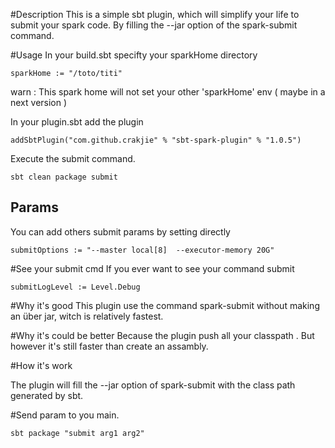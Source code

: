 #Description
This is a simple sbt plugin, which will simplify your life to submit your spark code.
By filling the --jar option of the spark-submit command.

#Usage
In your build.sbt specifty your sparkHome directory
```
sparkHome := "/toto/titi"
```
warn : This spark home will not set your other 'sparkHome' env ( maybe in a next version )

In your plugin.sbt add the plugin
```
addSbtPlugin("com.github.crakjie" % "sbt-spark-plugin" % "1.0.5")
```

Execute the submit command.

```
sbt clean package submit
```

## Params
You can add others submit params by setting directly
```
submitOptions := "--master local[8]  --executor-memory 20G"
```

#See your submit cmd
If you ever want to see your command submit
```
submitLogLevel := Level.Debug
```


#Why it's good
This plugin use the command spark-submit without making an über jar, witch is relatively fastest.

#Why it's could be better
Because the plugin push all your classpath . But however it's still faster than create an assambly.


#How it's work

The plugin will fill the --jar option of spark-submit with the class path generated by sbt.

#Send param to you main.
```
sbt package "submit arg1 arg2"
```
